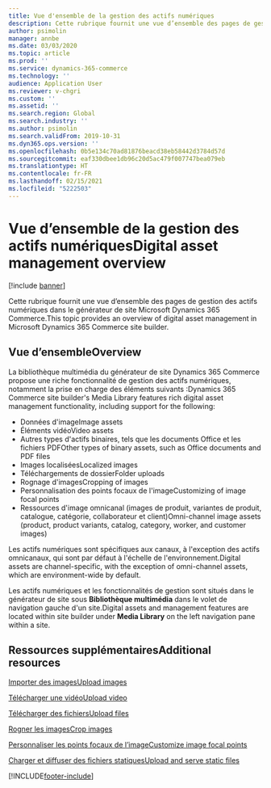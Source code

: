 ```yaml
---
title: Vue d'ensemble de la gestion des actifs numériques
description: Cette rubrique fournit une vue d’ensemble des pages de gestion des actifs numériques dans le générateur de site Microsoft Dynamics 365 Commerce.
author: psimolin
manager: annbe
ms.date: 03/03/2020
ms.topic: article
ms.prod: ''
ms.service: dynamics-365-commerce
ms.technology: ''
audience: Application User
ms.reviewer: v-chgri
ms.custom: ''
ms.assetid: ''
ms.search.region: Global
ms.search.industry: ''
ms.author: psimolin
ms.search.validFrom: 2019-10-31
ms.dyn365.ops.version: ''
ms.openlocfilehash: 0b5e134c70ad81876beacd38eb58442d3784d57d
ms.sourcegitcommit: eaf330dbee1db96c20d5ac479f007747bea079eb
ms.translationtype: HT
ms.contentlocale: fr-FR
ms.lasthandoff: 02/15/2021
ms.locfileid: "5222503"
---
```

# <a name="digital-asset-management-overview"></a><span data-ttu-id="85698-103">Vue d’ensemble de la gestion des actifs numériques</span><span class="sxs-lookup"><span data-stu-id="85698-103">Digital asset management overview</span></span>

[!include [banner](includes/banner.md)]

<span data-ttu-id="85698-104">Cette rubrique fournit une vue d’ensemble des pages de gestion des actifs numériques dans le générateur de site Microsoft Dynamics 365 Commerce.</span><span class="sxs-lookup"><span data-stu-id="85698-104">This topic provides an overview of digital asset management in Microsoft Dynamics 365 Commerce site builder.</span></span>

## <a name="overview"></a><span data-ttu-id="85698-105">Vue d’ensemble</span><span class="sxs-lookup"><span data-stu-id="85698-105">Overview</span></span>

<span data-ttu-id="85698-106">La bibliothèque multimédia du générateur de site Dynamics 365 Commerce propose une riche fonctionnalité de gestion des actifs numériques, notamment la prise en charge des éléments suivants :</span><span class="sxs-lookup"><span data-stu-id="85698-106">Dynamics 365 Commerce site builder's Media Library features rich digital asset management functionality, including support for the following:</span></span>
- <span data-ttu-id="85698-107">Données d'image</span><span class="sxs-lookup"><span data-stu-id="85698-107">Image assets</span></span>
- <span data-ttu-id="85698-108">Éléments vidéo</span><span class="sxs-lookup"><span data-stu-id="85698-108">Video assets</span></span>
- <span data-ttu-id="85698-109">Autres types d'actifs binaires, tels que les documents Office et les fichiers PDF</span><span class="sxs-lookup"><span data-stu-id="85698-109">Other types of binary assets, such as Office documents and PDF files</span></span>
- <span data-ttu-id="85698-110">Images localisées</span><span class="sxs-lookup"><span data-stu-id="85698-110">Localized images</span></span>
- <span data-ttu-id="85698-111">Téléchargements de dossier</span><span class="sxs-lookup"><span data-stu-id="85698-111">Folder uploads</span></span>
- <span data-ttu-id="85698-112">Rognage d'images</span><span class="sxs-lookup"><span data-stu-id="85698-112">Cropping of images</span></span>
- <span data-ttu-id="85698-113">Personnalisation des points focaux de l'image</span><span class="sxs-lookup"><span data-stu-id="85698-113">Customizing of image focal points</span></span>
- <span data-ttu-id="85698-114">Ressources d'image omnicanal (images de produit, variantes de produit, catalogue, catégorie, collaborateur et client)</span><span class="sxs-lookup"><span data-stu-id="85698-114">Omni-channel image assets (product, product variants, catalog, category, worker, and customer images)</span></span>

<span data-ttu-id="85698-115">Les actifs numériques sont spécifiques aux canaux, à l'exception des actifs omnicanaux, qui sont par défaut à l'échelle de l'environnement.</span><span class="sxs-lookup"><span data-stu-id="85698-115">Digital assets are channel-specific, with the exception of omni-channel assets, which are environment-wide by default.</span></span> 

<span data-ttu-id="85698-116">Les actifs numériques et les fonctionnalités de gestion sont situés dans le générateur de site sous **Bibliothèque multimédia** dans le volet de navigation gauche d'un site.</span><span class="sxs-lookup"><span data-stu-id="85698-116">Digital assets and management features are located within site builder under **Media Library** on the left navigation pane within a site.</span></span>

## <a name="additional-resources"></a><span data-ttu-id="85698-117">Ressources supplémentaires</span><span class="sxs-lookup"><span data-stu-id="85698-117">Additional resources</span></span>

[<span data-ttu-id="85698-118">Importer des images</span><span class="sxs-lookup"><span data-stu-id="85698-118">Upload images</span></span>](dam-upload-images.md)

[<span data-ttu-id="85698-119">Télécharger une vidéo</span><span class="sxs-lookup"><span data-stu-id="85698-119">Upload video</span></span>](dam-upload-video.md)

[<span data-ttu-id="85698-120">Télécharger des fichiers</span><span class="sxs-lookup"><span data-stu-id="85698-120">Upload files</span></span>](dam-upload-files.md)

[<span data-ttu-id="85698-121">Rogner les images</span><span class="sxs-lookup"><span data-stu-id="85698-121">Crop images</span></span>](dam-crop-images.md)

[<span data-ttu-id="85698-122">Personnaliser les points focaux de l’image</span><span class="sxs-lookup"><span data-stu-id="85698-122">Customize image focal points</span></span>](dam-custom-focal-point.md)

[<span data-ttu-id="85698-123">Charger et diffuser des fichiers statiques</span><span class="sxs-lookup"><span data-stu-id="85698-123">Upload and serve static files</span></span>](upload-serve-static-files.md)


[!INCLUDE[footer-include](../includes/footer-banner.md)]
